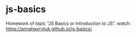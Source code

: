 # js-basics
Homework of topic "JS Basics or Introduction to JS".
watch: https://annahavryliuk.github.io/js-basics/
